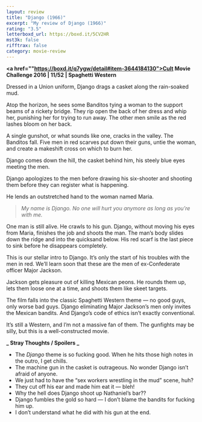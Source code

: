 ```yaml
---
layout: review
title: "Django (1966)"
excerpt: "My review of Django (1966)"
rating: "3.5"
letterboxd_url: https://boxd.it/5CV2HR
mst3k: false
rifftrax: false
category: movie-review
---
```


<b><a href=""https://boxd.it/q7ygw/detail#item-3644184130">Cult Movie Challenge 2016 | 11/52 | Spaghetti Western</a></b>

Dressed in a Union uniform, Django drags a casket along the rain-soaked mud.

Atop the horizon, he sees some Banditos tying a woman to the support beams of a rickety bridge. They rip open the back of her dress and whip her, punishing her for trying to run away. The other men smile as the red lashes bloom on her back.

A single gunshot, or what sounds like one, cracks in the valley. The Banditos fall. Five men in red scarves put down their guns, untie the woman, and create a makeshift cross on which to burn her.

Django comes down the hill, the casket behind him, his steely blue eyes meeting the men.

Django apologizes to the men before drawing his six-shooter and shooting them before they can register what is happening.

He lends an outstretched hand to the woman named Maria.

<blockquote><i>My name is Django. No one will hurt you anymore as long as you’re with me.</i></blockquote>

One man is still alive. He crawls to his gun. Django, without moving his eyes from Maria, finishes the job and shoots the man. The man’s body slides down the ridge and into the quicksand below. His red scarf is the last piece to sink before he disappears completely.

This is our stellar intro to Django. It’s only the start of his troubles with the men in red. We’ll learn soon that these are the men of ex-Confederate officer Major Jackson.

Jackson gets pleasure out of killing Mexican peons. He rounds them up, lets them loose one at a time, and shoots them like skeet targets.

The film falls into the classic Spaghetti Western theme — no good guys, only worse bad guys. Django eliminating Major Jackson’s men only invites the Mexican bandits. And Django’s code of ethics isn’t exactly conventional.

It’s still a Western, and I’m not a massive fan of them. The gunfights may be silly, but this is a well-constructed movie.

<b>**_ Stray Thoughts / Spoilers _**</b>

- The <i>Django</i> theme is so fucking good. When he hits those high notes in the outro, I get chills.
- The machine gun in the casket is outrageous. No wonder Django isn’t afraid of anyone.
- We just had to have the “sex workers wrestling in the mud” scene, huh?
- They cut off his ear and made him eat it — bleh!
- Why the hell does Django shoot up Nathaniel’s bar??
- Django fumbles the gold so hard — I don’t blame the bandits for fucking him up.
- I don’t understand what he did with his gun at the end.
